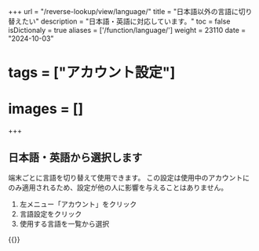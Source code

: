 +++
url = "/reverse-lookup/view/language/"
title = "日本語以外の言語に切り替えたい"
description = "日本語・英語に対応しています。"
toc = false
isDictionaly = true
aliases = ['/function/language/']
weight = 23110
date = "2024-10-03"
# tags = ["アカウント設定"]
# images = []
+++

## 日本語・英語から選択します

端末ごとに言語を切り替えて使用できます。
この設定は使用中のアカウントにのみ適用されるため、設定が他の人に影響を与えることはありません。

1. 左メニュー「アカウント」をクリック
2. 言語設定をクリック
3. 使用する言語を一覧から選択

{{<iTablet filename="language" msg="言語は現在、日本語・英語に対応しています" alice="pc">}}
